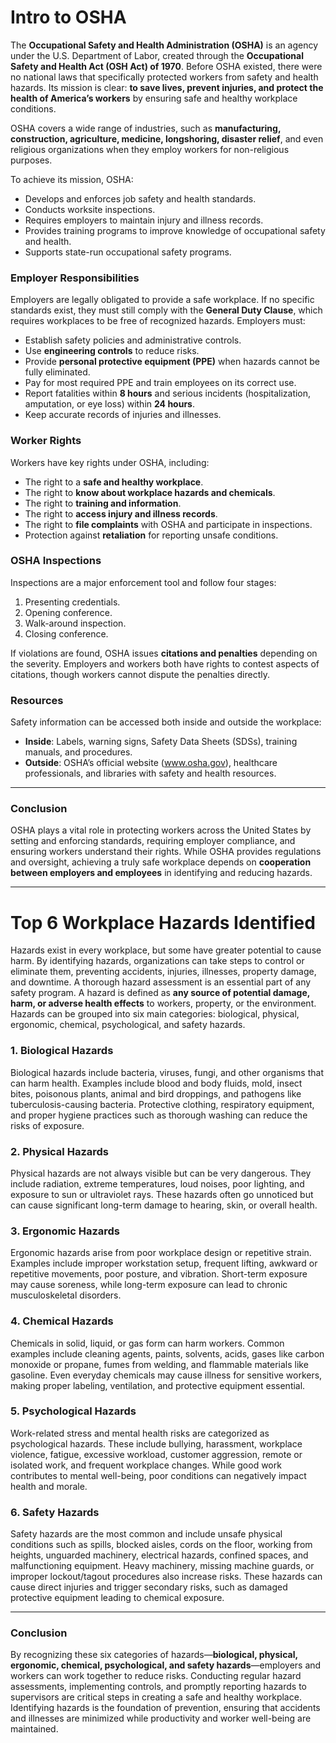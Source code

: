 # Intro to OSHA

The **Occupational Safety and Health Administration (OSHA)** is an agency under the U.S. Department of Labor, created through the **Occupational Safety and Health Act (OSH Act) of 1970**. Before OSHA existed, there were no national laws that specifically protected workers from safety and health hazards. Its mission is clear: **to save lives, prevent injuries, and protect the health of America’s workers** by ensuring safe and healthy workplace conditions.  

OSHA covers a wide range of industries, such as **manufacturing, construction, agriculture, medicine, longshoring, disaster relief**, and even religious organizations when they employ workers for non-religious purposes.  

To achieve its mission, OSHA:  
- Develops and enforces job safety and health standards.  
- Conducts worksite inspections.  
- Requires employers to maintain injury and illness records.  
- Provides training programs to improve knowledge of occupational safety and health.  
- Supports state-run occupational safety programs.  

### Employer Responsibilities  
Employers are legally obligated to provide a safe workplace. If no specific standards exist, they must still comply with the **General Duty Clause**, which requires workplaces to be free of recognized hazards. Employers must:  
- Establish safety policies and administrative controls.  
- Use **engineering controls** to reduce risks.  
- Provide **personal protective equipment (PPE)** when hazards cannot be fully eliminated.  
- Pay for most required PPE and train employees on its correct use.  
- Report fatalities within **8 hours** and serious incidents (hospitalization, amputation, or eye loss) within **24 hours**.  
- Keep accurate records of injuries and illnesses.  

### Worker Rights  
Workers have key rights under OSHA, including:  
- The right to a **safe and healthy workplace**.  
- The right to **know about workplace hazards and chemicals**.  
- The right to **training and information**.  
- The right to **access injury and illness records**.  
- The right to **file complaints** with OSHA and participate in inspections.  
- Protection against **retaliation** for reporting unsafe conditions.  

### OSHA Inspections  
Inspections are a major enforcement tool and follow four stages:  
1. Presenting credentials.  
2. Opening conference.  
3. Walk-around inspection.  
4. Closing conference.  

If violations are found, OSHA issues **citations and penalties** depending on the severity. Employers and workers both have rights to contest aspects of citations, though workers cannot dispute the penalties directly.  

### Resources  
Safety information can be accessed both inside and outside the workplace:  
- **Inside**: Labels, warning signs, Safety Data Sheets (SDSs), training manuals, and procedures.  
- **Outside**: OSHA’s official website (www.osha.gov), healthcare professionals, and libraries with safety and health resources.  

---

### Conclusion  
OSHA plays a vital role in protecting workers across the United States by setting and enforcing standards, requiring employer compliance, and ensuring workers understand their rights. While OSHA provides regulations and oversight, achieving a truly safe workplace depends on **cooperation between employers and employees** in identifying and reducing hazards.  

---

# Top 6 Workplace Hazards Identified  

Hazards exist in every workplace, but some have greater potential to cause harm. By identifying hazards, organizations can take steps to control or eliminate them, preventing accidents, injuries, illnesses, property damage, and downtime. A thorough hazard assessment is an essential part of any safety program. A hazard is defined as **any source of potential damage, harm, or adverse health effects** to workers, property, or the environment. Hazards can be grouped into six main categories: biological, physical, ergonomic, chemical, psychological, and safety hazards.  

### 1. Biological Hazards  
Biological hazards include bacteria, viruses, fungi, and other organisms that can harm health. Examples include blood and body fluids, mold, insect bites, poisonous plants, animal and bird droppings, and pathogens like tuberculosis-causing bacteria. Protective clothing, respiratory equipment, and proper hygiene practices such as thorough washing can reduce the risks of exposure.  

### 2. Physical Hazards  
Physical hazards are not always visible but can be very dangerous. They include radiation, extreme temperatures, loud noises, poor lighting, and exposure to sun or ultraviolet rays. These hazards often go unnoticed but can cause significant long-term damage to hearing, skin, or overall health.  

### 3. Ergonomic Hazards  
Ergonomic hazards arise from poor workplace design or repetitive strain. Examples include improper workstation setup, frequent lifting, awkward or repetitive movements, poor posture, and vibration. Short-term exposure may cause soreness, while long-term exposure can lead to chronic musculoskeletal disorders.  

### 4. Chemical Hazards  
Chemicals in solid, liquid, or gas form can harm workers. Common examples include cleaning agents, paints, solvents, acids, gases like carbon monoxide or propane, fumes from welding, and flammable materials like gasoline. Even everyday chemicals may cause illness for sensitive workers, making proper labeling, ventilation, and protective equipment essential.  

### 5. Psychological Hazards  
Work-related stress and mental health risks are categorized as psychological hazards. These include bullying, harassment, workplace violence, fatigue, excessive workload, customer aggression, remote or isolated work, and frequent workplace changes. While good work contributes to mental well-being, poor conditions can negatively impact health and morale.  

### 6. Safety Hazards  
Safety hazards are the most common and include unsafe physical conditions such as spills, blocked aisles, cords on the floor, working from heights, unguarded machinery, electrical hazards, confined spaces, and malfunctioning equipment. Heavy machinery, missing machine guards, or improper lockout/tagout procedures also increase risks. These hazards can cause direct injuries and trigger secondary risks, such as damaged protective equipment leading to chemical exposure.  

---

### Conclusion  
By recognizing these six categories of hazards—**biological, physical, ergonomic, chemical, psychological, and safety hazards**—employers and workers can work together to reduce risks. Conducting regular hazard assessments, implementing controls, and promptly reporting hazards to supervisors are critical steps in creating a safe and healthy workplace. Identifying hazards is the foundation of prevention, ensuring that accidents and illnesses are minimized while productivity and worker well-being are maintained.  
